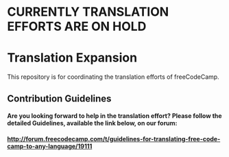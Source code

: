 
# CURRENTLY TRANSLATION EFFORTS ARE ON HOLD


# Translation Expansion
This repository is for coordinating the translation efforts of freeCodeCamp.

## Contribution Guidelines
#### Are you looking forward to help in the translation effort? Please follow the detailed Guidelines, available the link below, on our forum:
#### http://forum.freecodecamp.com/t/guidelines-for-translating-free-code-camp-to-any-language/19111
